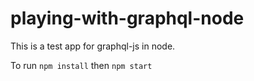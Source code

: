 # playing-with-graphql-node
This is a test app for graphql-js in node.

To run `npm install` then `npm start`
